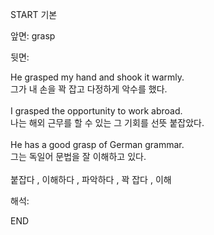 START
기본

앞면:
grasp


뒷면:
<div>He grasped my hand and shook it warmly. </div><div>그가 내 손을 꽉 잡고 다정하게 악수를 했다.</div><div><br></div><div><div>I grasped the opportunity to work abroad. </div><div>나는 해외 근무를 할 수 있는 그 기회를 선뜻 붙잡았다.</div></div><div><br></div><div><div>He has a good grasp of German grammar. </div><div>그는 독일어 문법을 잘 이해하고 있다.</div></div><div><br></div><div>붙잡다 , 이해하다 , 파악하다 , 꽉 잡다 , 이해</div>


해석:

END